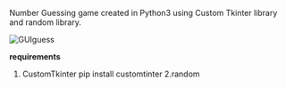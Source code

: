Number Guessing game created in Python3 using Custom Tkinter library and random library.

![GUIguess](https://github.com/SkuliX01/GUIGuessingGame/assets/129431960/22725cb1-4e5d-464f-8b0a-c89b9bbb5dd7)

**requirements**
1. CustomTkinter
pip install customtinter
2.random
